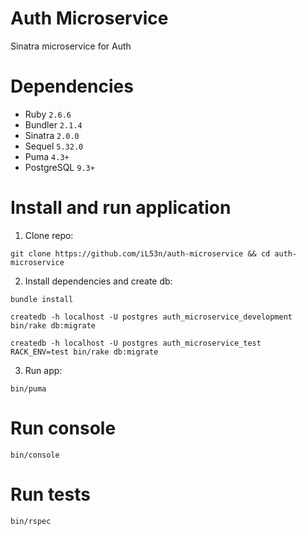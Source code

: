 # Auth Microservice

Sinatra microservice for Auth

# Dependencies

- Ruby `2.6.6`
- Bundler `2.1.4`
- Sinatra `2.0.0`
- Sequel `5.32.0`
- Puma `4.3+`
- PostgreSQL `9.3+`

# Install and run application

1. Clone repo:

```
git clone https://github.com/iL53n/auth-microservice && cd auth-microservice
```

2. Install dependencies and create db:

```
bundle install

createdb -h localhost -U postgres auth_microservice_development
bin/rake db:migrate

createdb -h localhost -U postgres auth_microservice_test
RACK_ENV=test bin/rake db:migrate
```

3. Run app:

```
bin/puma
```

# Run console

```
bin/console
```

# Run tests

```
bin/rspec
```
